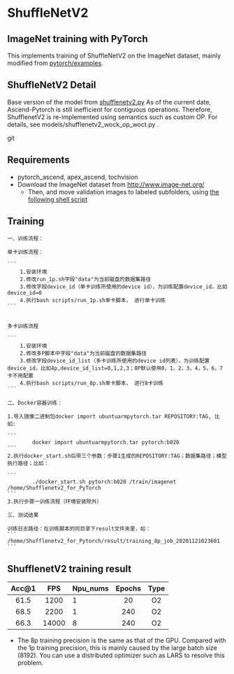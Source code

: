 # ShuffleNetV2

## ImageNet training with PyTorch

This implements training of ShuffleNetV2 on the ImageNet dataset, mainly modified from [pytorch/examples](https://github.com/pytorch/examples/tree/master/imagenet).

## ShuffleNetV2 Detail

Base version of the model from [shufflenetv2.py](https://github.com/pytorch/vision/blob/master/torchvision/models/shufflenetv2.py)
As of the current date, Ascend-Pytorch is still inefficient for contiguous operations. 
Therefore, ShufflenetV2 is re-implemented using semantics such as custom OP. For details, see models/shufflenetv2_wock_op_woct.py .

git 
## Requirements

- pytorch_ascend, apex_ascend, tochvision
- Download the ImageNet dataset from http://www.image-net.org/
    - Then, and move validation images to labeled subfolders, using [the following shell script](https://raw.githubusercontent.com/soumith/imagenetloader.torch/master/valprep.sh)

## Training 
    一、训练流程：
        
    单卡训练流程：
    
    ```
        1.安装环境
        2.修改run_1p.sh字段"data"为当前磁盘的数据集路径
        3.修改字段device_id（单卡训练所使用的device id），为训练配置device_id，比如device_id=0
        4.执行bash scripts/run_1p.sh单卡脚本， 进行单卡训练
    ```
    
        
    多卡训练流程
    
    ```
        1.安装环境
        2.修改多P脚本中字段"data"为当前磁盘的数据集路径
        3.修改字段device_id_list（多卡训练所使用的device id列表），为训练配置device_id，比如4p,device_id_list=0,1,2,3；8P默认使用0，1，2，3，4，5，6，7卡不用配置
        4.执行bash scripts/run_8p.sh单卡脚本， 进行8卡训练	
    ```
        
    二、Docker容器训练：
        
    1.导入镜像二进制包docker import ubuntuarmpytorch.tar REPOSITORY:TAG, 比如:
    
    ```
            docker import ubuntuarmpytorch.tar pytorch:b020
    ```
    2.执行docker_start.sh后带三个参数：步骤1生成的REPOSITORY:TAG；数据集路径；模型执行路径；比如：
    
    ```
            ./docker_start.sh pytorch:b020 /train/imagenet /home/Shufflenetv2_for_PyTorch
    ```
    3.执行步骤一训练流程（环境安装除外）
        
    三、测试结果
      
    训练日志路径：在训练脚本的同目录下result文件夹里，如：
    ```
    /home/Shufflenetv2_for_Pytorch/result/training_8p_job_20201121023601
    ```

## ShufflenetV2 training result

| Acc@1    | FPS       | Npu_nums| Epochs   | Type     |
| :------: | :------:  | :------ | :------: | :------: |
| 61.5     | 1200      | 1       | 20       | O2       |
| 68.5     | 2200      | 1       | 240      | O2       |
| 66.3     | 14000     | 8       | 240      | O2       |

- The 8p training precision is the same as that of the GPU. Compared with the 1p training precision, this is mainly caused by the large batch size (8192). You can use a distributed optimizer such as LARS to resolve this problem.